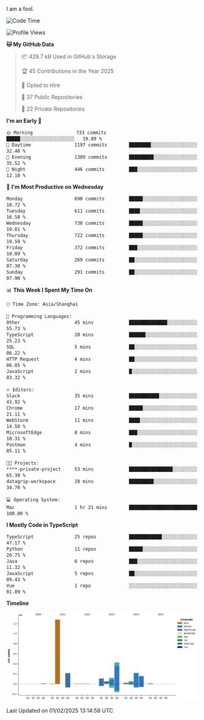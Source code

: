 I am a fool.

<!--START_SECTION:waka-->
![Code Time](http://img.shields.io/badge/Code%20Time-2%2C496%20hrs%2012%20mins-blue)

![Profile Views](http://img.shields.io/badge/Profile%20Views-1-blue)

**🐱 My GitHub Data** 

> 📦 428.7 kB Used in GitHub's Storage 
 > 
> 🏆 45 Contributions in the Year 2025
 > 
> 💼 Opted to Hire
 > 
> 📜 37 Public Repositories 
 > 
> 🔑 22 Private Repositories 
 > 
**I'm an Early 🐤** 

```text
🌞 Morning                733 commits         █████░░░░░░░░░░░░░░░░░░░░   19.89 % 
🌆 Daytime                1197 commits        ████████░░░░░░░░░░░░░░░░░   32.48 % 
🌃 Evening                1309 commits        █████████░░░░░░░░░░░░░░░░   35.52 % 
🌙 Night                  446 commits         ███░░░░░░░░░░░░░░░░░░░░░░   12.10 % 
```
📅 **I'm Most Productive on Wednesday** 

```text
Monday                   690 commits         █████░░░░░░░░░░░░░░░░░░░░   18.72 % 
Tuesday                  611 commits         ████░░░░░░░░░░░░░░░░░░░░░   16.58 % 
Wednesday                730 commits         █████░░░░░░░░░░░░░░░░░░░░   19.81 % 
Thursday                 722 commits         █████░░░░░░░░░░░░░░░░░░░░   19.59 % 
Friday                   372 commits         ███░░░░░░░░░░░░░░░░░░░░░░   10.09 % 
Saturday                 269 commits         ██░░░░░░░░░░░░░░░░░░░░░░░   07.30 % 
Sunday                   291 commits         ██░░░░░░░░░░░░░░░░░░░░░░░   07.90 % 
```


📊 **This Week I Spent My Time On** 

```text
🕑︎ Time Zone: Asia/Shanghai

💬 Programming Languages: 
Other                    45 mins             ██████████████░░░░░░░░░░░   55.73 % 
TypeScript               20 mins             ██████░░░░░░░░░░░░░░░░░░░   25.23 % 
SQL                      5 mins              ██░░░░░░░░░░░░░░░░░░░░░░░   06.22 % 
HTTP Request             4 mins              ██░░░░░░░░░░░░░░░░░░░░░░░   06.05 % 
JavaScript               2 mins              █░░░░░░░░░░░░░░░░░░░░░░░░   03.32 % 

🔥 Editors: 
Slack                    35 mins             ███████████░░░░░░░░░░░░░░   43.92 % 
Chrome                   17 mins             █████░░░░░░░░░░░░░░░░░░░░   21.11 % 
WebStorm                 11 mins             ████░░░░░░░░░░░░░░░░░░░░░   14.50 % 
MicrosoftEdge            8 mins              ███░░░░░░░░░░░░░░░░░░░░░░   10.31 % 
Postman                  4 mins              █░░░░░░░░░░░░░░░░░░░░░░░░   05.11 % 

🐱‍💻 Projects: 
****-private-project     53 mins             ████████████████░░░░░░░░░   65.30 % 
datagrip-workspace       28 mins             █████████░░░░░░░░░░░░░░░░   34.70 % 

💻 Operating System: 
Mac                      1 hr 21 mins        █████████████████████████   100.00 % 
```

**I Mostly Code in TypeScript** 

```text
TypeScript               25 repos            ████████████░░░░░░░░░░░░░   47.17 % 
Python                   11 repos            █████░░░░░░░░░░░░░░░░░░░░   20.75 % 
Java                     6 repos             ███░░░░░░░░░░░░░░░░░░░░░░   11.32 % 
JavaScript               5 repos             ██░░░░░░░░░░░░░░░░░░░░░░░   09.43 % 
Vue                      1 repo              ░░░░░░░░░░░░░░░░░░░░░░░░░   01.89 % 
```



**Timeline**

![Lines of Code chart](https://raw.githubusercontent.com/VeejaLiu/VeejaLiu/master/assets/bar_graph.png)


 Last Updated on 01/02/2025 13:14:58 UTC
<!--END_SECTION:waka-->
